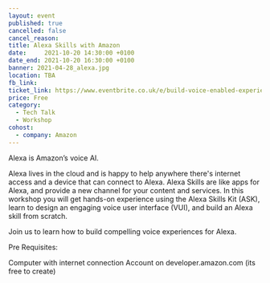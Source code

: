 ```yaml
---
layout: event
published: true
cancelled: false
cancel_reason:
title: Alexa Skills with Amazon
date:     2021-10-20 14:30:00 +0100
date_end: 2021-10-20 16:30:00 +0100
banner: 2021-04-28_alexa.jpg
location: TBA
fb_link:
ticket_link: https://www.eventbrite.co.uk/e/build-voice-enabled-experiences-with-alexa-tickets-190322859797
price: Free
category:
  - Tech Talk
  - Workshop
cohost:
  - company: Amazon
---
```

Alexa is Amazon’s voice AI.

Alexa lives in the cloud and is happy to help anywhere there's internet access and a device that can connect to Alexa. Alexa Skills are like apps for Alexa, and provide a new channel for your content and services. In this workshop you will get hands-on experience using the Alexa Skills Kit (ASK), learn to design an engaging voice user interface (VUI), and build an Alexa skill from scratch.

Join us to learn how to build compelling voice experiences for Alexa.

Pre Requisites:

Computer with internet connection
Account on developer.amazon.com (its free to create)



